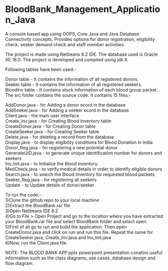# BloodBank_Management_Application_Java

A console based app using OOPS, Core Java and Java Database Connectivity concepts. Provides options for donor registration, eligibility check, seeker demand check and staff member activities.

The project is made using Netbeans 8.2 IDE. The database used is Oracle XE 18.0. The project is developed and compiled using jdk 8.

Following tables have been used:-

Donor table - It contains the information of all registered donors.<br>
Seeker table - It contains the information of all registered seekers.<br>
BloodInv table - It contains stock information of each blood group packet.<br>
The src folder contains the source code. It contains 15 files:-<br>

AddDonor.java - for Adding a donor ecord in the database<br>
AddSeeker.java - for Adding a seeker ecord in the database<br>
Client.java - the main user interface<br>
Create_Inv.java - for Creating Blood Inventory table<br>
CreateDonor.java - for Creating Donor table<br>
CreateSeeker.java - for Creating Seeker table<br>
Delete.java - for deleting a record from the database<br>
Display.java - to display eligibility conditions for Blood Donation in India<br>
Donor_Reg.java - for registering a new potential donor<br>
GenerateUID.java - to generate unique identification number for donors and seekers<br>
Inv_Init.java - to Initialize the Blood Inventory.<br>
MedCheck.java - to verify medical details in order to identify eligible donors<br>
Search.java - to search the Blood Inventory for requested blood packets<br>
Seeker_Reg.java - for registering all seekers<br>
Update - to Update details of donor/seeker<br>

To run the code:-<br>
1)Clone the github repo to your local machine<br>
2)Extract the BloodBank.rar file<br>
3)Open Netbeans IDE 8.2<br>
4)Go to File > Open Project and go to the location where you have extracted your BloodBank.rar file and select BloodBank folder and select open.<br>
5)First of all go to run and build the application. Then open CreateDonor.java and click on run and run this file. Repeat the same for CreateSeeker.java, Create_Inv.java and Inv_Init.java<br>
6)Now, run the Client.java file.<br>

NOTE:
The BLOOD BANK APP.pptx powerpoint presentation conatins useful information such as the class diagrams, use cases, database design and flow diagram.



